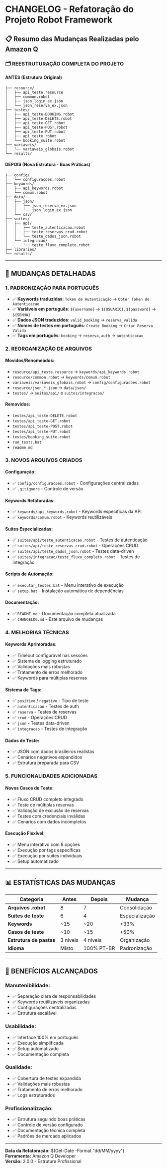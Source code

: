 # CHANGELOG - Refatoração do Projeto Robot Framework

## 📋 Resumo das Mudanças Realizadas pelo Amazon Q

### 🗂️ **REESTRUTURAÇÃO COMPLETA DO PROJETO**

#### **ANTES (Estrutura Original)**
```
├── resource/
│   ├── api_teste.resource
│   ├── common.robot
│   ├── json_login_ex.json
│   └── json_reserva_ex.json
├── testes/
│   ├── api_teste-BOOKING.robot
│   ├── api_teste-DELETE.robot
│   ├── api_teste-GET.robot
│   ├── api_teste-POST.robot
│   ├── api_teste-PUT.robot
│   ├── api_teste.robot
│   └── booking_suite.robot
├── variaveis/
│   └── variaveis_globais.robot
└── results/
```

#### **DEPOIS (Nova Estrutura - Boas Práticas)**
```
├── config/
│   └── configuracoes.robot
├── keywords/
│   ├── api_keywords.robot
│   └── comum.robot
├── data/
│   ├── json/
│   │   ├── json_reserva_ex.json
│   │   └── json_login_ex.json
│   └── csv/
├── suites/
│   ├── api/
│   │   ├── teste_autenticacao.robot
│   │   ├── teste_reservas_crud.robot
│   │   └── teste_dados_json.robot
│   └── integracao/
│       └── teste_fluxo_completo.robot
├── libraries/
└── results/
```

---

## 🔄 **MUDANÇAS DETALHADAS**

### **1. PADRONIZAÇÃO PARA PORTUGUÊS**
- ✅ **Keywords traduzidas**: `Token de Autenticação` → `Obter Token de Autenticacao`
- ✅ **Variáveis em português**: `${username}` → `${USUARIO}`, `${password}` → `${SENHA}`
- ✅ **Dados JSON traduzidos**: `valid_booking` → `reserva_valida`
- ✅ **Nomes de testes em português**: `Create Booking` → `Criar Reserva Valida`
- ✅ **Tags em português**: `booking` → `reserva`, `auth` → `autenticacao`

### **2. REORGANIZAÇÃO DE ARQUIVOS**

#### **Movidos/Renomeados:**
- `resource/api_teste.resource` → `keywords/api_keywords.robot`
- `resource/common.robot` → `keywords/comum.robot`
- `variaveis/variaveis_globais.robot` → `config/configuracoes.robot`
- `resource/json_*.json` → `data/json/`
- `testes/` → `suites/api/` e `suites/integracao/`

#### **Removidos:**
- `testes/api_teste-DELETE.robot`
- `testes/api_teste-GET.robot`
- `testes/api_teste-POST.robot`
- `testes/api_teste-PUT.robot`
- `testes/booking_suite.robot`
- `run_tests.bat`
- `readme.md`

### **3. NOVOS ARQUIVOS CRIADOS**

#### **Configuração:**
- ✅ `config/configuracoes.robot` - Configurações centralizadas
- ✅ `.gitignore` - Controle de versão

#### **Keywords Refatoradas:**
- ✅ `keywords/api_keywords.robot` - Keywords específicas da API
- ✅ `keywords/comum.robot` - Keywords reutilizáveis

#### **Suites Especializadas:**
- ✅ `suites/api/teste_autenticacao.robot` - Testes de autenticação
- ✅ `suites/api/teste_reservas_crud.robot` - Operações CRUD
- ✅ `suites/api/teste_dados_json.robot` - Testes data-driven
- ✅ `suites/integracao/teste_fluxo_completo.robot` - Testes de integração

#### **Scripts de Automação:**
- ✅ `executar_testes.bat` - Menu interativo de execução
- ✅ `setup.bat` - Instalação automática de dependências

#### **Documentação:**
- ✅ `README.md` - Documentação completa atualizada
- ✅ `CHANGELOG.md` - Este arquivo de mudanças

### **4. MELHORIAS TÉCNICAS**

#### **Keywords Aprimoradas:**
- ✅ Timeout configurável nas sessões
- ✅ Sistema de logging estruturado
- ✅ Validações mais robustas
- ✅ Tratamento de erros melhorado
- ✅ Keywords para múltiplas reservas

#### **Sistema de Tags:**
- ✅ `positivo` / `negativo` - Tipo de teste
- ✅ `autenticacao` - Testes de auth
- ✅ `reserva` - Testes de reservas
- ✅ `crud` - Operações CRUD
- ✅ `json` - Testes data-driven
- ✅ `integracao` - Testes de integração

#### **Dados de Teste:**
- ✅ JSON com dados brasileiros realistas
- ✅ Cenários negativos expandidos
- ✅ Estrutura preparada para CSV

### **5. FUNCIONALIDADES ADICIONADAS**

#### **Novos Casos de Teste:**
- ✅ Fluxo CRUD completo integrado
- ✅ Teste de múltiplas reservas
- ✅ Validação de exclusão de reservas
- ✅ Testes com credenciais inválidas
- ✅ Cenários com dados incompletos

#### **Execução Flexível:**
- ✅ Menu interativo com 8 opções
- ✅ Execução por tags específicas
- ✅ Execução por suites individuais
- ✅ Setup automatizado

---

## 📊 **ESTATÍSTICAS DAS MUDANÇAS**

| Categoria | Antes | Depois | Mudança |
|-----------|-------|--------|---------|
| **Arquivos .robot** | 8 | 7 | Consolidação |
| **Suites de teste** | 6 | 4 | Especialização |
| **Keywords** | ~15 | ~20 | +33% |
| **Casos de teste** | ~10 | ~15 | +50% |
| **Estrutura de pastas** | 3 níveis | 4 níveis | Organização |
| **Idioma** | Misto | 100% PT-BR | Padronização |

---

## 🎯 **BENEFÍCIOS ALCANÇADOS**

### **Manutenibilidade:**
- ✅ Separação clara de responsabilidades
- ✅ Keywords reutilizáveis organizadas
- ✅ Configurações centralizadas
- ✅ Estrutura escalável

### **Usabilidade:**
- ✅ Interface 100% em português
- ✅ Execução simplificada
- ✅ Setup automatizado
- ✅ Documentação completa

### **Qualidade:**
- ✅ Cobertura de testes expandida
- ✅ Validações mais robustas
- ✅ Tratamento de erros melhorado
- ✅ Logs estruturados

### **Profissionalização:**
- ✅ Estrutura seguindo boas práticas
- ✅ Controle de versão configurado
- ✅ Documentação técnica completa
- ✅ Padrões de mercado aplicados

---

**Data da Refatoração:** $(Get-Date -Format "dd/MM/yyyy")  
**Ferramenta:** Amazon Q Developer  
**Versão:** 2.0.0 - Estrutura Profissional